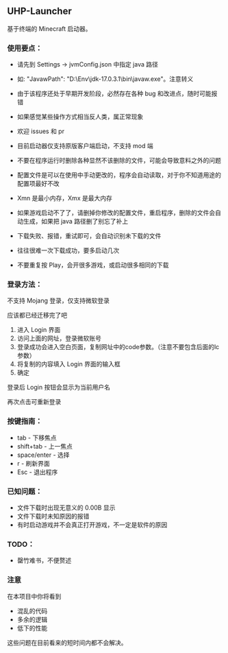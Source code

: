 ## UHP-Launcher
基于终端的 Minecraft 启动器。


### 使用要点：

- 请先到 Settings -> jvmConfig.json 中指定 java 路径
- 如: "JavawPath": "D:\\Env\\jdk-17.0.3.1\\bin\\javaw.exe"。注意转义


- 由于该程序还处于早期开发阶段，必然存在各种 bug 和改进点，随时可能报错
- 如果感觉某些操作方式相当反人类，属正常现象
- 欢迎 issues 和 pr


- 目前启动器仅支持原版客户端启动，不支持 mod 端


- 不要在程序运行时删除各种显然不该删除的文件，可能会导致意料之外的问题
- 配置文件是可以在使用中手动更改的，程序会自动读取，对于你不知道用途的配置项最好不改
- Xmn 是最小内存，Xmx 是最大内存
- 如果游戏启动不了了，请删掉你修改的配置文件，重启程序，删除的文件会自动生成，如果把 java 路径删了别忘了补上


- 下载失败、报错，重试即可，会自动识别未下载的文件
- 往往很难一次下载成功，要多启动几次


- 不要重复按 Play，会开很多游戏，或启动很多相同的下载

### 登录方法：
不支持 Mojang 登录，仅支持微软登录

应该都已经迁移完了吧

1. 进入 Login 界面
2. 访问上面的网址，登录微软账号
3. 登录成功会进入空白页面，复制网址中的code参数。（注意不要包含后面的lc参数）
4. 将复制的内容填入 Login 界面的输入框
5. 确定

登录后 Login 按钮会显示为当前用户名

再次点击可重新登录

### 按键指南：

- tab - 下移焦点
- shift+tab - 上一焦点
- space/enter - 选择
- r - 刷新界面
- Esc - 退出程序

### 已知问题：

- 文件下载时出现无意义的 0.00B 显示
- 文件下载时未知原因的报错
- 有时启动游戏并不会真正打开游戏，不一定是软件的原因

### TODO：

- 罄竹难书，不便赘述

### 注意

在本项目中你将看到

- 混乱的代码
- 多余的逻辑
- 低下的性能

这些问题在目前看来的短时间内都不会解决。
